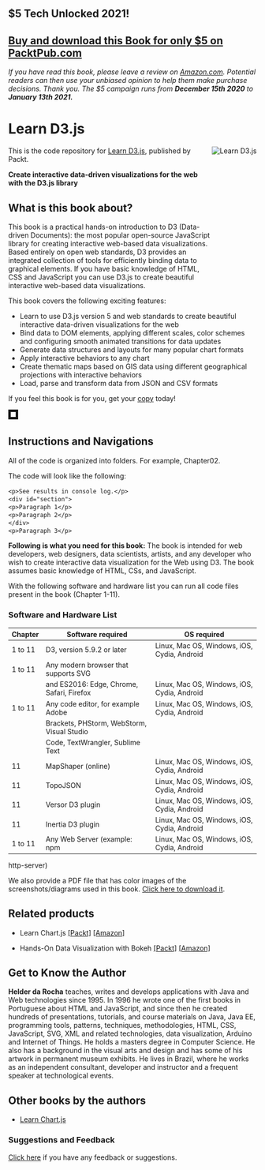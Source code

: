 ## $5 Tech Unlocked 2021!
[Buy and download this Book for only $5 on PacktPub.com](https://www.packtpub.com/product/learn-d3-js/9781838645571)
-----
*If you have read this book, please leave a review on [Amazon.com](https://www.amazon.com/gp/product/1838645578).     Potential readers can then use your unbiased opinion to help them make purchase decisions. Thank you. The $5 campaign         runs from __December 15th 2020__ to __January 13th 2021.__*

# Learn D3.js 

<a href="https://www.packtpub.com/web-development/learn-d3js?utm_source=github&utm_medium=repository&utm_campaign=9781838645571"><img src="https://www.packtpub.com/media/catalog/product/cache/e4d64343b1bc593f1c5348fe05efa4a6/1/3/13918_p.png" alt="Learn D3.js" height="256px" align="right"></a>

This is the code repository for [Learn D3.js](https://www.packtpub.com/web-development/learn-d3js?utm_source=github&utm_medium=repository&utm_campaign=9781838645571), published by Packt.

**Create interactive data-driven visualizations for the web with the D3.js library**

## What is this book about?
This book is a practical hands-on introduction to D3 (Data-driven Documents): the most popular open-source JavaScript library for creating interactive web-based data visualizations. Based entirely on open web standards, D3 provides an integrated collection of tools for efficiently binding data to graphical elements. If you have basic knowledge of HTML, CSS and JavaScript you can use D3.js to create beautiful interactive web-based data visualizations.

This book covers the following exciting features:
* Learn to use D3.js version 5 and web standards to create beautiful interactive data-driven visualizations for the web
* Bind data to DOM elements, applying different scales, color schemes and configuring smooth animated transitions for data updates
* Generate data structures and layouts for many popular chart formats 
* Apply interactive behaviors to any chart
* Create thematic maps based on GIS data using different geographical projections with interactive behaviors 
* Load, parse and transform data from JSON and CSV formats


If you feel this book is for you, get your [copy](https://www.amazon.com/dp/1838645578) today!

<a href="https://www.packtpub.com/?utm_source=github&utm_medium=banner&utm_campaign=GitHubBanner"><img src="https://raw.githubusercontent.com/PacktPublishing/GitHub/master/GitHub.png" 
alt="https://www.packtpub.com/" border="5" /></a>


## Instructions and Navigations
All of the code is organized into folders. For example, Chapter02.

The code will look like the following:
```
<p>See results in console log.</p>
<div id="section">
<p>Paragraph 1</p>
<p>Paragraph 2</p>
</div>
<p>Paragraph 3</p>

```

**Following is what you need for this book:**
The book is intended for web developers, web designers, data scientists, artists, and any developer who wish to create interactive data visualization for the Web using D3. The book assumes basic knowledge of HTML, CSs, and JavaScript.

With the following software and hardware list you can run all code files present in the book (Chapter 1-11).

### Software and Hardware List

| Chapter  | Software required                          | OS required                                  |
| -------- | -------------------------------------------| ---------------------------------------------|
| 1 to 11  | D3, version 5.9.2 or later                 | Linux, Mac OS, Windows, iOS, Cydia, Android  |
| 1 to 11  | Any modern browser that supports SVG       |                                              |
|          | and ES2016: Edge, Chrome, Safari, Firefox  | Linux, Mac OS, Windows, iOS, Cydia, Android  |
| 1 to 11  | Any code editor, for example Adobe         | Linux, Mac OS, Windows, iOS, Cydia, Android  |
|          | Brackets, PHStorm, WebStorm, Visual Studio |                                              |
|          | Code, TextWrangler, Sublime Text           |                                              |
| 11       | MapShaper (online)                         | Linux, Mac OS, Windows, iOS, Cydia, Android  |
| 11       | TopoJSON                                   | Linux, Mac OS, Windows, iOS, Cydia, Android  |
| 11       | Versor D3 plugin                           | Linux, Mac OS, Windows, iOS, Cydia, Android  |
| 11       | Inertia D3 plugin                          | Linux, Mac OS, Windows, iOS, Cydia, Android  |
| 1 to 11  | Any Web Server (example: npm               | Linux, Mac OS, Windows, iOS, Cydia, Android  | 
http-server)

We also provide a PDF file that has color images of the screenshots/diagrams used in this book. [Click here to download it](https://www.packtpub.com/sites/default/files/downloads/9781838645571_ColorImages.pdf).

## Related products
* Learn Chart.js [[Packt]](https://www.packtpub.com/web-development/learn-chartjs?utm_source=github&utm_medium=repository&utm_campaign=9781789342482) [[Amazon]](https://www.amazon.com/dp/1789342481)

* Hands-On Data Visualization with Bokeh [[Packt]](https://prod.packtpub.com/in/big-data-and-business-intelligence/hands-data-visualization-bokeh?utm_source=github&utm_medium=repository&utm_campaign=9781789135404) [[Amazon]](https://www.amazon.com/dp/1789135400)

## Get to Know the Author
**Helder da Rocha**
teaches, writes and develops applications with Java and Web technologies since 1995. In 1996 he wrote one of the first books in Portuguese about HTML and JavaScript, and since then he created hundreds of presentations, tutorials, and course materials on Java, Java EE, programming tools, patterns, techniques, methodologies, HTML, CSS, JavaScript, SVG, XML and related technologies, data visualization, Arduino and Internet of Things. He holds a masters degree in Computer Science. He also has a background in the visual arts and design and has some of his artwork in permanent museum exhibits. He lives in Brazil, where he works as an independent consultant, developer and instructor and a frequent speaker at technological events.


## Other books by the authors
* [Learn Chart.js](https://prod.packtpub.com/in/web-development/learn-chartjs?utm_source=github&utm_medium=repository&utm_campaign=9781789342482)

### Suggestions and Feedback
[Click here](https://docs.google.com/forms/d/e/1FAIpQLSdy7dATC6QmEL81FIUuymZ0Wy9vH1jHkvpY57OiMeKGqib_Ow/viewform) if you have any feedback or suggestions.
